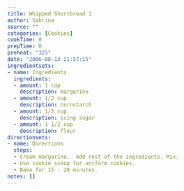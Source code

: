 ```yaml
---
title: Whipped Shortbread 1
author: Sabrina
source: ""
categories: [Cookies]
cookTime: 0
prepTime: 0
preheat: "325"
date: "2006-08-13 21:57:15"
ingredientsets:
- name: Ingredients
  ingredients:
  - amount: 1 cup
    description: margarine
  - amount: 1/2 cup
    description: cornstarch
  - amount: 1/2 cup
    description: icing sugar
  - amount: 1 1/2 cup
    description: flour
directionsets:
- name: Directions
  steps:
  - Cream margarine.  Add rest of the ingredients. Mix.
  - Use cookie scoop for uniform cookies.
  - Bake for 15 - 20 minutes.
notes: []
---
```


